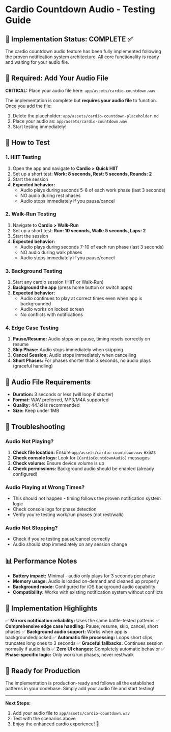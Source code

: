 # Cardio Countdown Audio - Testing Guide

## 🧪 Implementation Status: COMPLETE ✅

The cardio countdown audio feature has been fully implemented following the proven notification system architecture. All core functionality is ready and waiting for your audio file.

## 📁 Required: Add Your Audio File

**CRITICAL:** Place your audio file here: `app/assets/cardio-countdown.wav`

The implementation is complete but **requires your audio file** to function. Once you add the file:
1. Delete the placeholder: `app/assets/cardio-countdown-placeholder.md`
2. Place your audio as: `app/assets/cardio-countdown.wav`
3. Start testing immediately!

## 🎯 How to Test

### 1. HIIT Testing
1. Open the app and navigate to **Cardio > Quick HIIT**
2. Set up a short test: **Work: 8 seconds, Rest: 5 seconds, Rounds: 2**
3. Start the session
4. **Expected behavior:**
   - Audio plays during seconds 5-8 of each work phase (last 3 seconds)
   - NO audio during rest phases
   - Audio stops immediately if you pause/cancel

### 2. Walk-Run Testing  
1. Navigate to **Cardio > Walk-Run**
2. Set up a short test: **Run: 10 seconds, Walk: 5 seconds, Laps: 2**
3. Start the session
4. **Expected behavior:**
   - Audio plays during seconds 7-10 of each run phase (last 3 seconds)
   - NO audio during walk phases
   - Audio stops immediately if you pause/cancel

### 3. Background Testing
1. Start any cardio session (HIIT or Walk-Run)
2. **Background the app** (press home button or switch apps)
3. **Expected behavior:**
   - Audio continues to play at correct times even when app is backgrounded
   - Audio works on locked screen
   - No conflicts with notifications

### 4. Edge Case Testing
1. **Pause/Resume:** Audio stops on pause, timing resets correctly on resume
2. **Skip Phase:** Audio stops immediately when skipping
3. **Cancel Session:** Audio stops immediately when cancelling
4. **Short Phases:** For phases shorter than 3 seconds, no audio plays (graceful handling)

## 🔧 Audio File Requirements

- **Duration:** 3 seconds or less (will loop if shorter)
- **Format:** WAV preferred, MP3/M4A supported  
- **Quality:** 44.1kHz recommended
- **Size:** Keep under 1MB

## 🚨 Troubleshooting

### Audio Not Playing?
1. **Check file location:** Ensure `app/assets/cardio-countdown.wav` exists
2. **Check console logs:** Look for `[CardioCountdownAudio]` messages
3. **Check volume:** Ensure device volume is up
4. **Check permissions:** Background audio should be enabled (already configured)

### Audio Playing at Wrong Times?
- This should not happen - timing follows the proven notification system logic
- Check console logs for phase detection
- Verify you're testing work/run phases (not rest/walk)

### Audio Not Stopping?
- Check if you're testing pause/cancel correctly
- Audio should stop immediately on any session change

## 📊 Performance Notes

- **Battery impact:** Minimal - audio only plays for 3 seconds per phase
- **Memory usage:** Audio is loaded on-demand and cleaned up properly  
- **Background mode:** Configured for iOS background audio capability
- **Compatibility:** Works with existing notification system without conflicts

## 🎉 Implementation Highlights

✅ **Mirrors notification reliability:** Uses the same battle-tested patterns
✅ **Comprehensive edge case handling:** Pause, resume, skip, cancel, short phases
✅ **Background audio support:** Works when app is backgrounded/locked
✅ **Automatic file processing:** Loops short clips, truncates long ones to 3 seconds
✅ **Graceful fallbacks:** Continues session normally if audio fails
✅ **Zero UI changes:** Completely automatic behavior
✅ **Phase-specific logic:** Only work/run phases, never rest/walk

## 🔄 Ready for Production

The implementation is production-ready and follows all the established patterns in your codebase. Simply add your audio file and start testing!

---

**Next Steps:**
1. Add your audio file to `app/assets/cardio-countdown.wav`
2. Test with the scenarios above
3. Enjoy the enhanced cardio experience! 🎵

